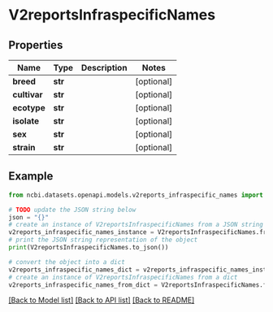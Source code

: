 # V2reportsInfraspecificNames


## Properties

Name | Type | Description | Notes
------------ | ------------- | ------------- | -------------
**breed** | **str** |  | [optional] 
**cultivar** | **str** |  | [optional] 
**ecotype** | **str** |  | [optional] 
**isolate** | **str** |  | [optional] 
**sex** | **str** |  | [optional] 
**strain** | **str** |  | [optional] 

## Example

```python
from ncbi.datasets.openapi.models.v2reports_infraspecific_names import V2reportsInfraspecificNames

# TODO update the JSON string below
json = "{}"
# create an instance of V2reportsInfraspecificNames from a JSON string
v2reports_infraspecific_names_instance = V2reportsInfraspecificNames.from_json(json)
# print the JSON string representation of the object
print(V2reportsInfraspecificNames.to_json())

# convert the object into a dict
v2reports_infraspecific_names_dict = v2reports_infraspecific_names_instance.to_dict()
# create an instance of V2reportsInfraspecificNames from a dict
v2reports_infraspecific_names_from_dict = V2reportsInfraspecificNames.from_dict(v2reports_infraspecific_names_dict)
```
[[Back to Model list]](../README.md#documentation-for-models) [[Back to API list]](../README.md#documentation-for-api-endpoints) [[Back to README]](../README.md)


